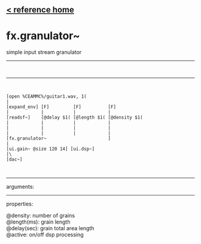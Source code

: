 [< reference home](index.html)
---

# fx.granulator~


simple input stream granulator

---

<br>


---


```


[open %CEAMMC%/guitar1.wav, 1(
|
[expand_env] [F]         [F]          [F]
|            |           |            |
[readsf~]    [@delay $1( [@length $1( [@density $1(
|            |           |            |
|            |           |            |
|            |           |            |
[fx.granulator~                       ]
|
[ui.gain~ @size 120 14] [ui.dsp~]
|\
[dac~]

            
```

---
arguments:


---
properties:

@density: number of
            grains<br>
@length(ms): grain length<br>
@delay(sec): grain total area length<br>
@active: on/off dsp
            processing<br>

